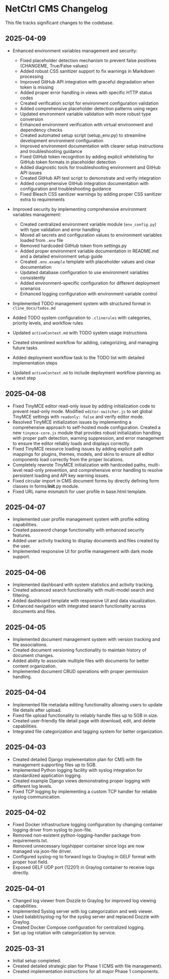 # NetCtrl CMS Changelog

This file tracks significant changes to the codebase.

## 2025-04-09
- Enhanced environment variables management and security:
  - Fixed placeholder detection mechanism to prevent false positives (CHANGEME, True/False values)
  - Added robust CSS sanitizer support to fix warnings in Markdown processing
  - Improved GitHub API integration with graceful degradation when token is missing
  - Added proper error handling in views with specific HTTP status codes
  - Created verification script for environment configuration validation
  - Added comprehensive placeholder detection patterns using regex
  - Updated environment variable validation with more robust type conversion
  - Enhanced environment verification with virtual environment and dependency checks
  - Created automated setup script (setup_env.py) to streamline development environment configuration
  - Improved environment documentation with clearer setup instructions and troubleshooting guidance
  - Fixed GitHub token recognition by adding explicit whitelisting for GitHub token formats in placeholder detection
  - Added diagnostic tools for troubleshooting environment and GitHub API issues
  - Created GitHub API test script to demonstrate and verify integration
  - Added comprehensive GitHub integration documentation with configuration and troubleshooting guidance
  - Fixed Bleach CSS sanitizer warnings by adding proper CSS sanitizer extra to requirements

- Improved security by implementing comprehensive environment variables management:
  - Created centralized environment variable module (`env_config.py`) with type validation and error handling
  - Moved all secrets and configuration values to environment variables loaded from `.env` file
  - Removed hardcoded GitHub token from settings.py
  - Added proper environment variable documentation in README.md and a detailed environment setup guide
  - Created `.env.example` template with placeholder values and clear documentation
  - Updated database configuration to use environment variables consistently
  - Added environment-specific configuration for different deployment scenarios
  - Enhanced logging configuration with environment variable control
- Implemented TODO management system with structured format in `cline_docs/todos.md`
- Added TODO system configuration to `.clinerules` with categories, priority levels, and workflow rules
- Updated `activeContext.md` with TODO system usage instructions
- Created streamlined workflow for adding, categorizing, and managing future tasks
- Added deployment workflow task to the TODO list with detailed implementation steps
- Updated `activeContext.md` to include deployment workflow planning as a next step

## 2025-04-08
- Fixed TinyMCE editor read-only issue by adding initialization code to prevent read-only mode. Modified `editor-switcher.js` to set global TinyMCE settings with `readonly: false` and verify editor mode.
- Resolved TinyMCE initialization issues by implementing a comprehensive approach to self-hosted mode configuration. Created a new `tinymce-core.js` module that provides robust initialization handling with proper path detection, warning suppression, and error management to ensure the editor reliably loads and displays correctly.
- Fixed TinyMCE resource loading issues by adding explicit path mappings for plugins, themes, models, and skins to ensure all editor components load correctly from the proper locations.
- Completely rewrote TinyMCE initialization with hardcoded paths, multi-level read-only prevention, and comprehensive error handling to resolve persistent loading and API key warning issues.
- Fixed circular import in CMS document forms by directly defining form classes in forms/__init__.py module.
- Fixed URL name mismatch for user profile in base.html template.

## 2025-04-07
- Implemented user profile management system with profile editing capabilities.
- Created password change functionality with enhanced security features.
- Added user activity tracking to display documents and files created by the user.
- Implemented responsive UI for profile management with dark mode support.

## 2025-04-06
- Implemented dashboard with system statistics and activity tracking.
- Created advanced search functionality with multi-model search and filtering.
- Added dashboard template with responsive UI and data visualization.
- Enhanced navigation with integrated search functionality across documents and files.

## 2025-04-05
- Implemented document management system with version tracking and file associations.
- Created document versioning functionality to maintain history of document changes.
- Added ability to associate multiple files with documents for better content organization.
- Implemented document CRUD operations with proper permission handling.

## 2025-04-04
- Implemented file metadata editing functionality allowing users to update file details after upload.
- Fixed file upload functionality to reliably handle files up to 5GB in size.
- Created user-friendly file detail page with download, edit, and delete capabilities.
- Integrated file categorization and tagging system for better organization.

## 2025-04-03
- Created detailed Django implementation plan for CMS with file management supporting files up to 5GB.
- Implemented Python logging facility with syslog integration for standardized application logging.
- Created example Django views demonstrating proper logging with different log levels.
- Fixed TCP logging by implementing a custom TCP handler for reliable syslog communication.

## 2025-04-02
- Fixed Docker infrastructure logging configuration by changing container logging driver from syslog to json-file.
- Removed non-existent python-logging-handler package from requirements.txt.
- Removed unnecessary logshipper container since logs are now managed via json-file driver.
- Configured syslog-ng to forward logs to Graylog in GELF format with proper host field.
- Exposed GELF UDP port (12201) in Graylog container to receive logs directly.

## 2025-04-01
- Changed log viewer from Dozzle to Graylog for improved log viewing capabilities.
- Implemented Syslog server with log categorization and web viewer.
- Used balabit/syslog-ng for the syslog server and replaced Dozzle with Graylog.
- Created Docker Compose configuration for centralized logging.
- Set up log rotation with categorization by service.

## 2025-03-31
- Initial setup completed.
- Created detailed strategic plan for Phase 1 (CMS with file management).
- Created implementation instructions for all major Phase 1 components.
